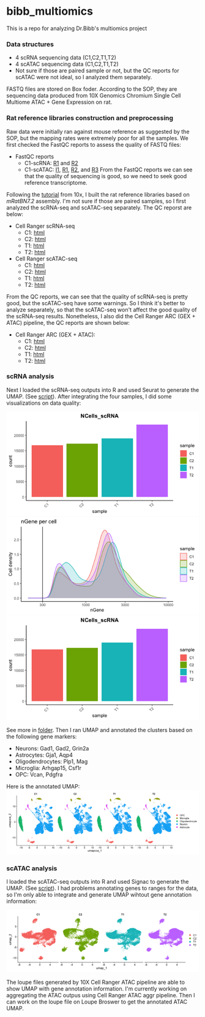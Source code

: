 # bibb_multiomics
This is a repo for analyzing Dr.Bibb's multiomics project


### Data structures
- 4 scRNA sequencing data (C1,C2,T1,T2)
- 4 scATAC sequencing data (C1,C2,T1,T2)
- Not sure if those are paired sample or not, but the QC reports for scATAC were not ideal, so I analyzed them separately.

FASTQ files are stored on Box foder. According to the SOP, they are sequencing data produced from 10X Genomics Chromium Single Cell Multiome ATAC + Gene Expression on rat. 

### Rat reference libraries construction and preprocessing
Raw data were initially ran against mouse reference as suggested by the SOP, but the mapping rates were extremely poor for all the samples. We first checked the FastQC reports to assess the quality of FASTQ files:
  - FastQC reports
    - C1-scRNA: [R1](https://jackaloppy.github.io/bibb_multiomics/FastQC_reports/C1_S52_R1_001_fastqc.html) and [R2](https://jackaloppy.github.io/bibb_multiomics/FastQC_reports/C1_S52_R2_001_fastqc.html)
    - C1-scATAC: [I1](https://jackaloppy.github.io/bibb_multiomics/FastQC_reports/C1-ATAC_S1_L001_I1_001_fastqc.html), [R1](https://jackaloppy.github.io/bibb_multiomics/FastQC_reports/C1-ATAC_S1_L001_R1_001_fastqc.html), [R2](https://jackaloppy.github.io/bibb_multiomics/FastQC_reports/C1-ATAC_S1_L001_R2_001_fastqc.html), and [R3](https://jackaloppy.github.io/bibb_multiomics/FastQC_reports/C1-ATAC_S1_L001_R3_001_fastqc.html)
From the FastQC reports we can see that the quality of sequencing is good, so we need to seek good reference transcriptome.

Following the [tutorial](https://support.10xgenomics.com/single-cell-gene-expression/software/pipelines/latest/using/tutorial_mr) from 10x, I built the rat reference libraries based on *mRatBN7.2* assembly. I'm not sure if those are paired samples, so I first analyzed the scRNA-seq and scATAC-seq separately. The QC reporst are below:

- Cell Ranger scRNA-seq
  - C1: [html](https://jackaloppy.github.io/bibb_multiomics/qc_reports/c1_scrna.html)
  - C2: [html](https://jackaloppy.github.io/bibb_multiomics/qc_reports/c2_scrna.html)
  - T1: [html](https://jackaloppy.github.io/bibb_multiomics/qc_reports/t1_scrna.html)
  - T2: [html](https://jackaloppy.github.io/bibb_multiomics/qc_reports/t2_scrna.html)
- Cell Ranger scATAC-seq
  - C1: [html](https://jackaloppy.github.io/bibb_multiomics/qc_reports/c1_scatac.html)
  - C2: [html](https://jackaloppy.github.io/bibb_multiomics/qc_reports/c2_scatac.html)
  - T1: [html](https://jackaloppy.github.io/bibb_multiomics/qc_reports/t1_scatac.html)
  - T2: [html](https://jackaloppy.github.io/bibb_multiomics/qc_reports/t2_scatac.html)

From the QC reports, we can see that the quality of scRNA-seq is pretty good, but the scATAC-seq have some warnings. So I think it's better to analyze separately, so that the scATAC-seq won't affect the good quality of the scRNA-seq results. Nonetheless, I also did the Cell Ranger ARC (GEX + ATAC) pipeline, the QC reports are shown below:

- Cell Ranger ARC (GEX + ATAC):
  - C1: [html](https://jackaloppy.github.io/bibb_multiomics/qc_reports/c1_arc.html)
  - C2: [html](https://jackaloppy.github.io/bibb_multiomics/qc_reports/c2_arc.html)
  - T1: [html](https://jackaloppy.github.io/bibb_multiomics/qc_reports/t1_arc.html)
  - T2: [html](https://jackaloppy.github.io/bibb_multiomics/qc_reports/t2_arc.html)


### scRNA analysis
Next I loaded the scRNA-seq outputs into R and used Seurat to generate the UMAP. (See [script](/scripts/analysis/scrna_analysis.R)). After integrating the four samples, I did some visualizations on data quality:

![scRNA Number of cells per sample](/results/ncells_scrna.png)
![Number of genes per cell](/results/ngenepercell_scrna.png)
![scRNA Number of cells per sample](/results/ncells_scrna.png)

See more in [folder](/results). Then I ran UMAP and annotated the clusters based on the following gene markers:

- Neurons: Gad1, Gad2, Grin2a
- Astrocytes: Gja1, Aqp4
- Oligodendrocytes: Plp1, Mag
- Microglia: Arhgap15, Csf1r
- OPC: Vcan, Pdgfra

Here is the annotated UMAP:
![scRNA annotated UMAP](/results/annotated_umap_scrna.png)

### scATAC analysis
I loaded the scATAC-seq outputs into R and used Signac to generate the UMAP. (See [script](/scripts/analysis/scatac_analysis.R)). I had problems annotating genes to ranges for the data, so I'm only able to integrate and generate UMAP wihtout gene annotation information:

![scATAC UMAP](/results/umap_scatac.png)

The loupe files generated by 10X Cell Ranger ATAC pipeline are able to show UMAP with gene annotation information. I'm currently working on aggregating the ATAC outpus using Cell Ranger ATAC aggr pipeline. Then I can work on the loupe file on Loupe Broswer to get the annotated ATAC UMAP.


